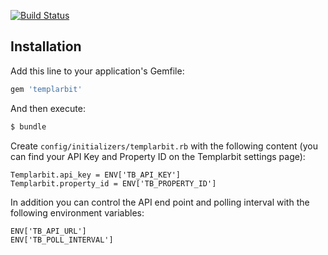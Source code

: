 [![Build Status](https://travis-ci.org/templarbit/rails-plugin.svg?branch=master)](https://travis-ci.org/templarbit/rails-plugin)

## Installation

Add this line to your application's Gemfile:

```ruby
gem 'templarbit'
```

And then execute:

```bash
$ bundle
```

Create `config/initializers/templarbit.rb` with the following content (you can find your API Key and Property ID on the Templarbit settings page):

```
Templarbit.api_key = ENV['TB_API_KEY']
Templarbit.property_id = ENV['TB_PROPERTY_ID']
```

In addition you can control the API end point and polling interval with the following environment variables:

```
ENV['TB_API_URL']
ENV['TB_POLL_INTERVAL']
```
